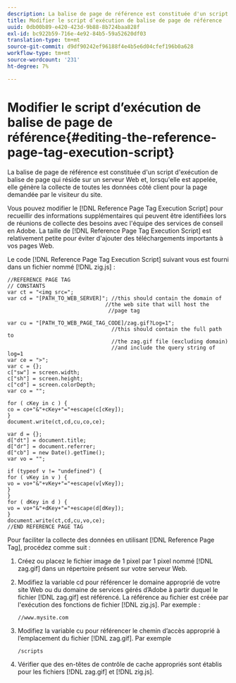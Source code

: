 ```yaml
---
description: La balise de page de référence est constituée d'un script d'exécution de balise de page qui réside sur un serveur Web et, lorsqu'elle est appelée, elle génère la collecte de toutes les données côté client pour la page demandée par le visiteur du site.
title: Modifier le script d’exécution de balise de page de référence
uuid: 0db00b89-e420-423d-9b88-8b724baa828f
exl-id: bc922b59-716e-4e92-84b5-59a52620df03
translation-type: tm+mt
source-git-commit: d9df90242ef96188f4e4b5e6d04cfef196b0a628
workflow-type: tm+mt
source-wordcount: '231'
ht-degree: 7%

---
```


# Modifier le script d’exécution de balise de page de référence{#editing-the-reference-page-tag-execution-script}

La balise de page de référence est constituée d&#39;un script d&#39;exécution de balise de page qui réside sur un serveur Web et, lorsqu&#39;elle est appelée, elle génère la collecte de toutes les données côté client pour la page demandée par le visiteur du site.

Vous pouvez modifier le [!DNL Reference Page Tag Execution Script] pour recueillir des informations supplémentaires qui peuvent être identifiées lors de réunions de collecte des besoins avec l&#39;équipe des services de conseil en Adobe. La taille de [!DNL Reference Page Tag Execution Script] est relativement petite pour éviter d&#39;ajouter des téléchargements importants à vos pages Web.

Le code [!DNL Reference Page Tag Execution Script] suivant vous est fourni dans un fichier nommé [!DNL zig.js] :

```
//REFERENCE PAGE TAG 
// CONSTANTS 
var ct = "<img src="; 
var cd = "[PATH_TO_WEB_SERVER]"; //this should contain the domain of 
                               //the web site that will host the 
                                //page tag 
 
var cu = "[PATH_TO_WEB_PAGE_TAG_CODE]/zag.gif?Log=1";  
                                 //this should contain the full path to 
                                 //the zag.gif file (excluding domain) 
                                 //and include the query string of log=1 
var ce = ">"; 
var c = {}; 
c["sw"] = screen.width; 
c["sh"] = screen.height; 
c["cd"] = screen.colorDepth; 
var co = ""; 
 
for ( cKey in c ) { 
co = co+"&"+cKey+"="+escape(c[cKey]); 
} 
document.write(ct,cd,cu,co,ce); 
 
var d = {}; 
d["dt"] = document.title; 
d["dr"] = document.referrer; 
d["cb"] = new Date().getTime(); 
var vo = ""; 
 
if (typeof v != "undefined") { 
for ( vKey in v ) { 
vo = vo+"&"+vKey+"="+escape(v[vKey]); 
} 
} 
for ( dKey in d ) { 
vo = vo+"&"+dKey+"="+escape(d[dKey]); 
} 
document.write(ct,cd,cu,vo,ce); 
//END REFERENCE PAGE TAG 
```

Pour faciliter la collecte des données en utilisant [!DNL Reference Page Tag], procédez comme suit :

1. Créez ou placez le fichier image de 1 pixel par 1 pixel nommé [!DNL zag.gif] dans un répertoire présent sur votre serveur Web.
1. Modifiez la variable cd pour référencer le domaine approprié de votre site Web ou du domaine de services gérés d’Adobe à partir duquel le fichier [!DNL zag.gif] est référencé. La référence au fichier est créée par l&#39;exécution des fonctions de fichier [!DNL zig.js]. Par exemple :

   ```
   //www.mysite.com
   ```

1. Modifiez la variable cu pour référencer le chemin d’accès approprié à l’emplacement du fichier [!DNL zag.gif]. Par exemple

   ```
   /scripts
   ```

1. Vérifier que des en-têtes de contrôle de cache appropriés sont établis pour les fichiers [!DNL zag.gif] et [!DNL zig.js].
